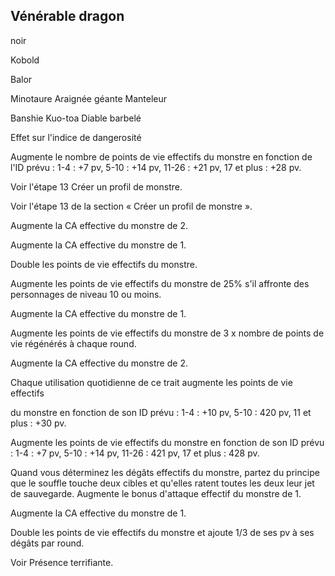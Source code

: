## Vénérable dragon

noir

Kobold

Balor

Minotaure
Araignée géante
Manteleur

Banshie
Kuo-toa
Diable barbelé

Effet sur l'indice de dangerosité

Augmente le nombre de points de vie effectifs du monstre en fonction de l'ID
prévu : 1-4 : +7 pv, 5-10 : +14 pv, 11-26 : +21 pv, 17 et plus : +28 pv.

Voir l'étape 13 Créer un profil de monstre.

Voir l'étape 13 de la section « Créer un profil de monstre ».

Augmente la CA effective du monstre de 2.

Augmente la CA effective du monstre de 1.

Double les points de vie effectifs du monstre.

Augmente les points de vie effectifs du monstre de 25% s'il affronte des
personnages de niveau 10 ou moins.

Augmente la CA effective du monstre de 1.

Augmente les points de vie effectifs du monstre de 3 x nombre de points de
vie régénérés à chaque round.

Augmente la CA effective du monstre de 2.

Chaque utilisation quotidienne de ce trait augmente les points de vie effectifs

du monstre en fonction de son ID prévu : 1-4 : +10 pv, 5-10 : 420 pv, 11 et plus :
+30 pv.

Augmente les points de vie effectifs du monstre en fonction de son ID prévu :
1-4 : +7 pv, 5-10 : +14 pv, 11-26 : 421 pv, 17 et plus : 428 pv.

Quand vous déterminez les dégâts effectifs du monstre, partez du principe que le
souffle touche deux cibles et qu'elles ratent toutes les deux leur jet de sauvegarde.
Augmente le bonus d'attaque effectif du monstre de 1.

Augmente la CA effective du monstre de 1.

Double les points de vie effectifs du monstre et ajoute 1/3 de ses pv à ses
dégâts par round.

Voir Présence terrifiante.
